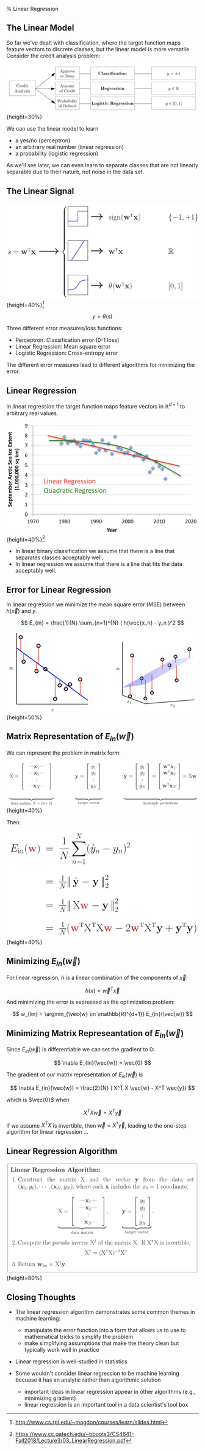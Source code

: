 % Linear Regression

## The Linear Model

So far we've dealt with classification, where the target function maps feature vectors to discrete classes, but the linear model is more versatile.  Consider the credit analysis problem:

![](lfd-ex3_4-linear-tasks.png){height=30%}

We can use the linear model to learn

- a yes/no (perceptron)
- an arbitrary real number (linear regression)
- a probability (logistic regression)

As we'll see later, we can even learn to separate classes that are not linearly separable due to their nature, not noise in the data set.

## The Linear Signal

![](lfd-magdon-ismail-linear-signal.png){height=40%}[^magdon-ismail]

$$
y = \theta(s)
$$

Three different error measures/loss functions:

- Perceptron: Classification error (0-1 loss)
- Linear Regression: Mean square error
- Logistic Regression: Cross-entropy error

The different error measures lead to different algorithms for minimizing the error.

[^magdon-ismail]: http://www.cs.rpi.edu/~magdon/courses/learn/slides.html

## Linear Regression

In linear regression the target function maps feature vectors in $\mathbb{R}^{d+1}$ to arbitrary real values.

![](september-sea-ice.png){height=40%}[^byron-boots]

- In linear binary classification we assume that there is a line that separates classes acceptably well.
- In linear regression we assume that there is a line that fits the data acceptably well.

[^byron-boots]: https://www.cc.gatech.edu/~bboots3/CS4641-Fall2018/Lecture3/03_LinearRegression.pdf

## Error for Linear Regression

In linear regression we minimize the mean square error (MSE) between $h(\vec{x})$ and $y$.

$$
E_{in} = \frac{1}{N} \sum_{n=1}^{N} ( h(\vec{x_n} - y_n )^2
$$

![](lfd-fig3_3-linear-regression-error.png){height=50%}

## Matrix Representation of $E_{in}(\vec{w})$

We can represent the problem in matrix form:

![](lfd-magdon-matrix-linear-regression.png){height=40%}

Then:

![](lfd-magdon-regression-error-derivation.png){height=40%}

## Minimizing $E_{in}(\vec{w})$

For linear regression, $h$ is a linear combination of the components of $\vec{x}$:

$$
h(x) = \vec{w}^T \vec{x}
$$

And minimizing the error is expressed as the optimization problem:

$$
w_{lin} = \argmin_{\vec{w} \in \mathbb{R}^{d+1}} E_{in}(\vec{w})
$$

## Minimizing Matrix Represeantation of $E_{in}(\vec{w})$

Since $E_{in}(\vec{w})$ is differentiable we can set the gradient to 0:

$$
\nabla E_{in}(\vec{w}) = \vec{0}
$$

The gradient of our matrix representation of $E_{in}(\vec{w})$ is

$$
\nabla E_{in}(\vec{w}) = \frac{2}{N} ( X^T X \vec{w} - X^T \vec{y})
$$

which is $\vec{0}$ when

$$
X^T X \vec{w} = X^T \vec{y}
$$

If we assume $X^T X$ is invertible, then $\vec{w} = X^{\dagger} \vec{y}$, leading to the one-step algorithm for linear regression ...

## Linear Regression Algorithm

![](lfd-linear-regression-algorithm.png){height=80%}

## Closing Thoughts

- The linear regression algorithm demonstrates some common themes in machine learning: 

    - manipulate the error function into a form that allows us to use to mathematical tricks to simplify the problem 
    - make simplifying assumptions that make the theory clean but typically work well in practice
    
- Linear regression is well-studied in statistics

- Some wouldn't consider linear regression to be machine learning becuase it has an analytic rather than algorithmic solution

    - important ideas in linear regression appear in other algorithms (e.g., minimizing gradient)
    - linear regression is an important tool in a data scientist's tool box
